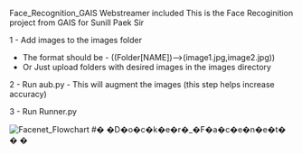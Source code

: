  Face_Recognition_GAIS
Webstreamer included
This is the Face Recoginition project from GAIS for Sunill Paek Sir

1 - Add images to the images folder 
  - The format should be - ((Folder[NAME])-->(image1.jpg,image2.jpg))
  - Or Just upload folders with desired images in the images directory


2 - Run aub.py - This will augment the images (this step helps increase accuracy)


3 - Run Runner.py 

![Facenet_Flowchart](https://user-images.githubusercontent.com/29310954/136889572-16973d64-f3fb-4c6d-8d39-86721510bbae.png)
#� �D�o�c�k�e�r�_�F�a�c�e�n�e�t�
�
�
